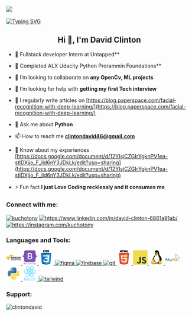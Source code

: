 ![](https://lh3.googleusercontent.com/T4PNKIWTBKeRyMDVjs-YqETEf8tUnmK5f7z8-5SQaS7iwGEDHodknRVuVWbW6gvVT0oN-X2fOrofP2aoQZkHUb5HX2JvBlJF6vjIhY3k2X7pOxiJI90JsKaEmSQk00LwbNiveHR_mDWr7pKLZrONudDmPibPZZn8iOvSln5vYLb0YGZvGOsgefoeV8_-WDNi6uXeTx2_7sqeM4zota-I12nd4g4_9R-C2Mz0Vb_zJsXOcyDrc_nbsD2kz0TUee8v8IG82yAdDY7JlwW6mJVGcH0lSVfBV6Ehu_t80s7ZvTd9pGy1rLPwCX6zEKBQ_Wf4LhiuOmMORwvtR1x058BofiLAxrVQY8h3tC5H_Fzk3UA4GRWcUQw30NU2glXlG1oUBvfhNKaSQOAGjWaeRPob7rRTsKtIo-coM41-NHIvhSmpD9epKvQ8F9ywxiJX60SgJ5xlfnu7s6tSLR9Q2E6_u75toKanppXkO3_4rTYDw6WKxC4NL51xSuyUVQvMCm2JZAMbbZNW3_mrevyXzHzeQg_xYFMeJ_juoNp7oPHys-zXosqfL2Ad0d-XCbg1LS5VeSj4WU293e7oNShWaLQGI8ISGW6ks0cKXeqi-FJ7sUqd_NSl0OXR-YfpIPTaGuZwB1N5yYm8GPcjXwAmgn3vvNX3rbAyx1sBAFfrLRWOj7qJUITGBGDJ7mS0-qYM9Zt-hs23AeBGDfdpXhwHdyf4Xgwqb4ip12pFmaNLTqsjL_x5EN4tGU61RMZeJAU=w440-h220-no?authuser=0)

[![Typing SVG](https://readme-typing-svg.herokuapp.com?font=Lobbster&size=29&duration=3500&color=FFFFFC&background=000000&center=true&vCenter=true&multiline=true&height=125&lines=DAVE+THE+TECH..+NOMAD;have+FUN)](https://git.io/typing-svg)
<h2 align="center">Hi 👋, I'm David Clinton</h2>

- 🌱 Fullstack developer Intern at Untapped**
- 🌱 Completed ALX Udacity Python Prorammin Foundations**

- 👯 I’m looking to collaborate on **any OpenCv, ML projects**

- 🤝 I’m looking for help with **getting my first Tech interview**

- 📝 I regularly write articles on [https://blog.paperspace.com/facial-recognition-with-deep-learning/](https://blog.paperspace.com/facial-recognition-with-deep-learning/)

- 💬 Ask me about **Python**

- 📫 How to reach me **clintondavid46@gmail.com**

- 📄 Know about my experiences [https://docs.google.com/document/d/12YIsjCZGIrYgknPV1ea-stlDXjjo_F_ild6nY3JDkLk/edit?usp=sharing](https://docs.google.com/document/d/12YIsjCZGIrYgknPV1ea-stlDXjjo_F_ild6nY3JDkLk/edit?usp=sharing)

- ⚡ Fun fact **I just Love Coding recklessly and it consumes me**

<h3 align="left">Connect with me:</h3>
<p align="left">
<a href="https://twitter.com/kuchotony" target="blank"><img align="center" src="https://raw.githubusercontent.com/rahuldkjain/github-profile-readme-generator/master/src/images/icons/Social/twitter.svg" alt="kuchotony" height="30" width="40" /></a>
<a href="https://linkedin.com/in/https://www.linkedin.com/in/david-clinton-6861a91ab/" target="blank"><img align="center" src="https://raw.githubusercontent.com/rahuldkjain/github-profile-readme-generator/master/src/images/icons/Social/linked-in-alt.svg" alt="https://www.linkedin.com/in/david-clinton-6861a91ab/" height="30" width="40" /></a>
<a href="https://instagram.com/https://instagram.com/kuchotony" target="blank"><img align="center" src="https://raw.githubusercontent.com/rahuldkjain/github-profile-readme-generator/master/src/images/icons/Social/instagram.svg" alt="https://instagram.com/kuchotony" height="30" width="40" /></a>
</p>

<h3 align="left">Languages and Tools:</h3>
<p align="left"> <a href="https://aws.amazon.com" target="_blank" rel="noreferrer"> <img src="https://raw.githubusercontent.com/devicons/devicon/master/icons/amazonwebservices/amazonwebservices-original-wordmark.svg" alt="aws" width="40" height="40"/> </a> <a href="https://getbootstrap.com" target="_blank" rel="noreferrer"> <img src="https://raw.githubusercontent.com/devicons/devicon/master/icons/bootstrap/bootstrap-plain-wordmark.svg" alt="bootstrap" width="40" height="40"/> </a> <a href="https://www.w3schools.com/css/" target="_blank" rel="noreferrer"> <img src="https://raw.githubusercontent.com/devicons/devicon/master/icons/css3/css3-original-wordmark.svg" alt="css3" width="40" height="40"/> </a> <a href="https://www.figma.com/" target="_blank" rel="noreferrer"> <img src="https://www.vectorlogo.zone/logos/figma/figma-icon.svg" alt="figma" width="40" height="40"/> </a> <a href="https://firebase.google.com/" target="_blank" rel="noreferrer"> <img src="https://www.vectorlogo.zone/logos/firebase/firebase-icon.svg" alt="firebase" width="40" height="40"/> </a> <a href="https://git-scm.com/" target="_blank" rel="noreferrer"> <img src="https://www.vectorlogo.zone/logos/git-scm/git-scm-icon.svg" alt="git" width="40" height="40"/> </a> <a href="https://www.w3.org/html/" target="_blank" rel="noreferrer"> <img src="https://raw.githubusercontent.com/devicons/devicon/master/icons/html5/html5-original-wordmark.svg" alt="html5" width="40" height="40"/> </a> <a href="https://developer.mozilla.org/en-US/docs/Web/JavaScript" target="_blank" rel="noreferrer"> <img src="https://raw.githubusercontent.com/devicons/devicon/master/icons/javascript/javascript-original.svg" alt="javascript" width="40" height="40"/> </a> <a href="https://www.linux.org/" target="_blank" rel="noreferrer"> <img src="https://raw.githubusercontent.com/devicons/devicon/master/icons/linux/linux-original.svg" alt="linux" width="40" height="40"/> </a> <a href="https://www.mysql.com/" target="_blank" rel="noreferrer"> <img src="https://raw.githubusercontent.com/devicons/devicon/master/icons/mysql/mysql-original-wordmark.svg" alt="mysql" width="40" height="40"/> </a> <a href="https://www.python.org" target="_blank" rel="noreferrer"> <img src="https://raw.githubusercontent.com/devicons/devicon/master/icons/python/python-original.svg" alt="python" width="40" height="40"/> </a> <a href="https://reactjs.org/" target="_blank" rel="noreferrer"> <img src="https://raw.githubusercontent.com/devicons/devicon/master/icons/react/react-original-wordmark.svg" alt="react" width="40" height="40"/> </a> <a href="https://tailwindcss.com/" target="_blank" rel="noreferrer"> <img src="https://www.vectorlogo.zone/logos/tailwindcss/tailwindcss-icon.svg" alt="tailwind" width="40" height="40"/> </a> </p>

<h3 align="left">Support:</h3>
<p><a href="https://www.buymeacoffee.com/clintondavid"> <img align="left" src="https://cdn.buymeacoffee.com/buttons/v2/default-yellow.png" height="50" width="210" alt="clintondavid" /></a></p><br><br>

